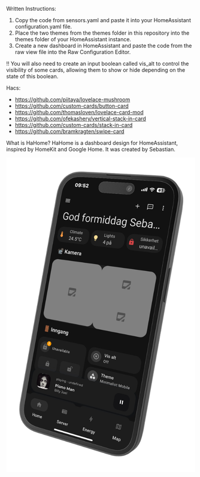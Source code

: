 Written Instructions:

1. Copy the code from sensors.yaml and paste it into your HomeAssistant configuration.yaml file.
2. Place the two themes from the themes folder in this repository into the themes folder of your HomeAssistant instance.
3. Create a new dashboard in HomeAssistant and paste the code from the raw view file into the Raw Configuration Editor.

!! You will also need to create an input boolean called vis_alt to control the visibility of some cards, allowing them to show or hide depending on the state of this boolean.

Hacs:
- https://github.com/piitaya/lovelace-mushroom
- https://github.com/custom-cards/button-card
- https://github.com/thomasloven/lovelace-card-mod
- https://github.com/ofekashery/vertical-stack-in-card
- https://github.com/custom-cards/stack-in-card
- https://github.com/bramkragten/swipe-card

What is HaHome?
HaHome is a dashboard design for HomeAssistant, inspired by HomeKit and Google Home. It was created by Sebastian.

![Alt text](IMG_0277-left.png)
